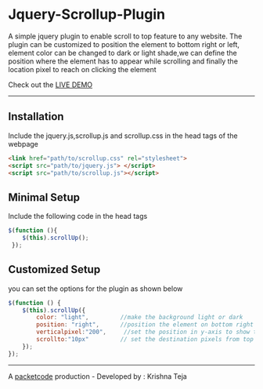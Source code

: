 Jquery-Scrollup-Plugin
======================

A simple jquery plugin to enable scroll to top feature to any website. The plugin can be customized to position the element to bottom right or left, element color can be changed to dark or light shade,we can define the position where the element has to appear while scrolling and finally the location pixel to reach on clicking the element<br>

Check out the <a href="http://packetcode.com/apps/jquery_scroll/">LIVE DEMO</a>
<hr>

Installation
------------
Include the jquery.js,scrollup.js and scrollup.css in the head tags of the webpage
`````html
<link href="path/to/scrollup.css" rel="stylesheet">
<script src="path/to/jquery.js"> </script>
<script src="path/to/scrollup.js"></script>
`````
Minimal Setup
-------------
Include the following code in the head tags
`````javascript
$(function (){
    $(this).scrollUp();
 });
`````

Customized Setup
-----------------
you can set the options for the plugin as shown below

`````javascript
$(function () {
    $(this).scrollUp({
        color: "light", 		//make the background light or dark
        position: "right", 	    //position the element on bottom right or left
        verticalpixel:"200",     //set the position in y-axis to show the scroll element
        scrollto:"10px" 		// set the destination pixels from top
    });
});
`````

----------------------------------------------------------------
A <a href="http://www.packetcode.com">packetcode</a> production - Developed by : Krishna Teja 
